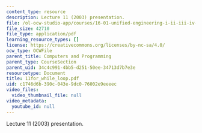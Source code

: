 ```yaml
---
content_type: resource
description: Lecture 11 (2003) presentation.
file: /ol-ocw-studio-app/courses/16-01-unified-engineering-i-ii-iii-iv-fall-2005-spring-2006/c1746d6b390c043e9dc076002e9eeeec_11for_while_loop.pdf
file_size: 42710
file_type: application/pdf
learning_resource_types: []
license: https://creativecommons.org/licenses/by-nc-sa/4.0/
ocw_type: OCWFile
parent_title: Computers and Programming
parent_type: CourseSection
parent_uid: 34c4c991-4bb5-d251-50ee-34713d7b7e3e
resourcetype: Document
title: 11for_while_loop.pdf
uid: c1746d6b-390c-043e-9dc0-76002e9eeeec
video_files:
  video_thumbnail_file: null
video_metadata:
  youtube_id: null
---
```

Lecture 11 (2003) presentation.